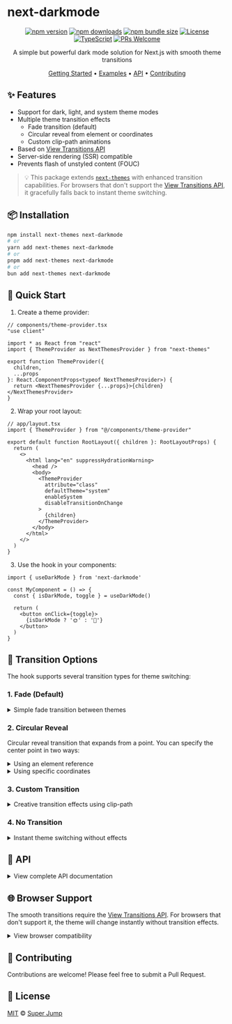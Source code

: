 # next-darkmode

<div align="center">

[![npm version](https://img.shields.io/npm/v/next-darkmode.svg)](https://www.npmjs.com/package/next-darkmode)
[![npm downloads](https://img.shields.io/npm/dm/next-darkmode.svg)](https://www.npmjs.com/package/next-darkmode)
[![npm bundle size](https://img.shields.io/bundlephobia/minzip/next-darkmode)](https://bundlephobia.com/package/next-darkmode)
[![License](https://img.shields.io/npm/l/next-darkmode.svg)](https://github.com/superjump22/next-darkmode/blob/main/LICENSE)
[![TypeScript](https://img.shields.io/badge/TypeScript-Ready-blue.svg)](https://www.typescriptlang.org/)
[![PRs Welcome](https://img.shields.io/badge/PRs-welcome-brightgreen.svg)](https://github.com/superjump22/next-darkmode/pulls)

A simple but powerful dark mode solution for Next.js with smooth theme transitions

[Getting Started](#quick-start) •
[Examples](#transition-options) •
[API](#api) •
[Contributing](#contributing)

</div>

## ✨ Features

- Support for dark, light, and system theme modes
- Multiple theme transition effects
  - Fade transition (default)
  - Circular reveal from element or coordinates
  - Custom clip-path animations
- Based on [View Transitions API](https://developer.mozilla.org/en-US/docs/Web/API/View_Transitions_API)
- Server-side rendering (SSR) compatible
- Prevents flash of unstyled content (FOUC)

> 💡 This package extends [`next-themes`](https://github.com/pacocoursey/next-themes) with enhanced transition capabilities. For browsers that don't support the [View Transitions API](https://developer.mozilla.org/en-US/docs/Web/API/View_Transitions_API), it gracefully falls back to instant theme switching.

## 📦 Installation

```bash
npm install next-themes next-darkmode
# or
yarn add next-themes next-darkmode
# or
pnpm add next-themes next-darkmode
# or
bun add next-themes next-darkmode
```

## 🚀 Quick Start

1. Create a theme provider:

```tsx
// components/theme-provider.tsx
"use client"

import * as React from "react"
import { ThemeProvider as NextThemesProvider } from "next-themes"

export function ThemeProvider({
  children,
  ...props
}: React.ComponentProps<typeof NextThemesProvider>) {
  return <NextThemesProvider {...props}>{children}</NextThemesProvider>
}
```

2. Wrap your root layout:

```tsx
// app/layout.tsx
import { ThemeProvider } from "@/components/theme-provider"

export default function RootLayout({ children }: RootLayoutProps) {
  return (
    <>
      <html lang="en" suppressHydrationWarning>
        <head />
        <body>
          <ThemeProvider
            attribute="class"
            defaultTheme="system"
            enableSystem
            disableTransitionOnChange
          >
            {children}
          </ThemeProvider>
        </body>
      </html>
    </>
  )
}
```

3. Use the hook in your components:

```tsx
import { useDarkMode } from 'next-darkmode'

const MyComponent = () => {
  const { isDarkMode, toggle } = useDarkMode()

  return (
    <button onClick={toggle}>
      {isDarkMode ? '🌞' : '🌙'}
    </button>
  )
}
```

## 🎨 Transition Options

The hook supports several transition types for theme switching:

### 1. Fade (Default)

<details>
<summary>Simple fade transition between themes</summary>

```tsx
// Default fade transition
const { isDarkMode, toggle } = useDarkMode()

// Customized fade transition
const { isDarkMode, toggle } = useDarkMode({
  transition: { type: 'fade' },
  duration: 300,
  easing: 'ease-out'
})
```
</details>

### 2. Circular Reveal

Circular reveal transition that expands from a point. You can specify the center point in two ways:

<details>
<summary>Using an element reference</summary>

```tsx
const MyComponent = () => {
  const buttonRef = useRef<HTMLButtonElement>(null)
  const { isDarkMode, toggle } = useDarkMode({
    transition: { 
      type: 'circular-reveal', 
      center: { ref: buttonRef }  // Uses the center of the button
    },
    duration: 300
  })

  return (
    <button ref={buttonRef} onClick={toggle}>
      {isDarkMode ? '🌞' : '🌙'}
    </button>
  )
}
```
</details>

<details>
<summary>Using specific coordinates</summary>

```tsx
const MyComponent = () => {
  const { isDarkMode, toggle } = useDarkMode({
    transition: { 
      type: 'circular-reveal', 
      center: { x: 100, y: 100 }  // Expands from point (100, 100)
    },
    duration: 300
  })

  return (
    <button onClick={toggle}>
      {isDarkMode ? '🌞' : '🌙'}
    </button>
  )
}
```
</details>

### 3. Custom Transition

<details>
<summary>Creative transition effects using clip-path</summary>

```tsx
// Slide from top
const { isDarkMode, toggle } = useDarkMode({
  transition: {
    type: 'custom',
    clipPath: {
      from: 'inset(0 0 100% 0)',
      to: 'inset(0)'
    }
  },
  duration: 300
})

// Diagonal wipe
const { isDarkMode, toggle } = useDarkMode({
  transition: {
    type: 'custom',
    clipPath: {
      from: 'polygon(0 0, 0 0, 0 100%, 0 100%)',
      to: 'polygon(0 0, 100% 0, 100% 100%, 0 100%)'
    }
  },
  duration: 500,
  easing: 'ease-in-out'
})

// Diamond expand
const { isDarkMode, toggle } = useDarkMode({
  transition: {
    type: 'custom',
    clipPath: {
      from: 'polygon(50% 50%, 50% 50%, 50% 50%, 50% 50%)',
      to: 'polygon(-50% 50%, 50% -50%, 150% 50%, 50% 150%)'
    }
  },
  duration: 400
})
```
</details>

### 4. No Transition

<details>
<summary>Instant theme switching without effects</summary>

```tsx
const { isDarkMode, toggle } = useDarkMode({
  transition: { type: 'none' }
})
```
</details>

## 📖 API

<details>
<summary>View complete API documentation</summary>

### useDarkMode

```typescript
function useDarkMode(config: DarkModeConfig = {}): DarkModeReturn

/**
 * Available theme options
 * - 'dark': Forces dark mode appearance
 * - 'light': Forces light mode appearance
 * - 'system': Automatically follows system color scheme preferences
 */
type DarkModeTheme = 'dark' | 'light' | 'system'

/**
 * Interface defining the hook's return value and available operations
 */
interface DarkModeReturn {
  /** Indicates whether dark mode is currently active */
  isDarkMode: boolean
  /** Toggles between light and dark mode */
  toggle: () => void
  /** Activates dark mode */
  enable: () => void
  /** Activates light mode */
  disable: () => void
  /** Sets theme to follow system preferences */
  system: () => void
}

/**
 * Configuration for circular reveal transition
 */
type CircularRevealConfig =
  | { ref: React.RefObject<HTMLElement | null> }
  | { x: number, y: number }

/**
 * Transition types for theme switching
 */
type TransitionType =
  | { type: 'none' }
  | { type: 'fade' }
  | { type: 'circular-reveal', center: CircularRevealConfig }
  | { type: 'custom', clipPath: { from: string, to: string } }

/**
 * Configuration options for the useDarkMode hook
 */
interface DarkModeConfig {
  /** Optional transition configuration. Default is 'fade' */
  transition?: TransitionType
  /** Optional duration for the transition in milliseconds. Default is 500 */
  duration?: number
  /** Optional easing function for the transition. Default is 'ease-in-out' */
  easing?: string
}

```
</details>

## 🌐 Browser Support

The smooth transitions require the [View Transitions API](https://caniuse.com/view-transitions). For browsers that don't support it, the theme will change instantly without transition effects.

<details>
<summary>View browser compatibility</summary>

| Browser | Version | Global Support |
|---------|---------|----------------|
| Chrome  | ✅ 111+ | 84.72% |
| Edge    | ✅ 111+ | 4.82% |
| Firefox | ❌ Not supported | - |
| Safari  | ✅ 18.0+ | 2.65% |
| Opera   | ✅ 97+ | 2.37% |
| Android Chrome | ✅ 111+ | 42.13% |
| iOS Safari | ✅ 18.0+ | 18.62% |
| Samsung Internet | ✅ 23+ | 2.84% |

> Data from [Can I Use](https://caniuse.com/view-transitions) (2025)

</details>

## 🤝 Contributing

Contributions are welcome! Please feel free to submit a Pull Request.

## 📄 License

[MIT](./LICENSE) © [Super Jump](https://github.com/superjump22)
